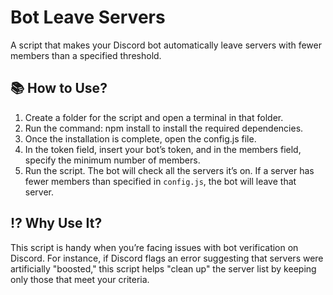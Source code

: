 # Bot Leave Servers
A script that makes your Discord bot automatically leave servers with fewer members than a specified threshold.

## 📚 How to Use?
1. Create a folder for the script and open a terminal in that folder.
2. Run the command: npm install to install the required dependencies.
3. Once the installation is complete, open the config.js file.
4. In the token field, insert your bot’s token, and in the members field, specify the minimum number of members.
5. Run the script. The bot will check all the servers it’s on. If a server has fewer members than specified in ``config.js``, the bot will leave that server.

## ⁉️ Why Use It?
This script is handy when you’re facing issues with bot verification on Discord. For instance, if Discord flags an error suggesting that servers were artificially "boosted," this script helps "clean up" the server list by keeping only those that meet your criteria.
